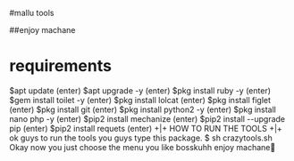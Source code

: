 


#mallu tools

##enjoy machane









# requirements

 $apt update (enter)
 $apt upgrade -y (enter)
 $pkg install ruby -y (enter)
 $gem install toilet -y (enter)
 $pkg install lolcat (enter)
 $pkg install figlet (enter)
 $pkg install git (enter)
 $pkg install python2 -y (enter)
 $pkg install nano php -y (enter)
 $pip2 install mechanize (enter)
 $pip2 install --upgrade pip (enter)
 $pip2 install requets (enter)
    +|+ HOW TO RUN THE TOOLS +|+
ok guys to run the tools you guys type this package.
 $ sh crazytools.sh Okay now you just choose the menu you like bosskuhh
 enjoy machane🤩









